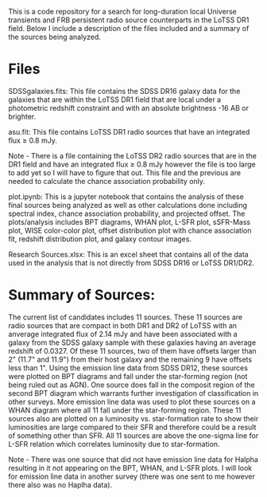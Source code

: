 This is a code repository for a search for long-duration local Universe transients and FRB persistent radio source counterparts in the LoTSS DR1 field. Below I include a description of the files included and a summary of the sources being analyzed. 

# Files

SDSSgalaxies.fits: This file contains the SDSS DR16 galaxy data for the galaxies that are within the LoTSS DR1 field that are local under a photometric redshift constraint and with an absolute brightness -16 AB or brighter. 

asu.fit: This file contains LoTSS DR1 radio sources that have an integrated flux $\geq$ 0.8 mJy. 


Note - There is a file containing the LoTSS DR2 radio sources that are in the DR1 field and have an integrated flux $\geq$ 0.8 mJy however the file is too large to add yet so I will have to figure that out. This file and the previous are needed to calculate the chance association probability only.


plot.ipynb: This is a jupyter notebook that contains the analysis of these final sources being analyzed as well as other calculations done including spectral index, chance association probability, and projected offset. The plots/analysis includes BPT diagrams, WHAN plot, L-SFR plot, sSFR-Mass plot, WISE color-color plot, offset distribution plot with chance association fit, redshift distribution plot, and galaxy contour images. 


Research Sources.xlsx: This is an excel sheet that contains all of the data used in the analysis that is not directly from SDSS DR16 or LoTSS DR1/DR2. 

# Summary of Sources:

The current list of candidates includes 11 sources. These 11 sources are radio sources that are compact in both DR1 and DR2 of LoTSS with an anverage integrated flux of 2.14 mJy and have been associated with a galaxy from the SDSS galaxy sample with these galaxies having an average redshift of 0.0327. Of these 11 sources, two of them have offsets larger than 2" (11.7" and 11.9") from their host galaxy and the remaining 9 have offsets less than 1". Using the emission line data from SDSS DR12, these sources were plotted on BPT diagrams and fall under the star-forming region (not being ruled out as AGN). One source does fall in the composit region of the second BPT diagram which warrants further investigation of classification in other surveys. More emission line data was used to plot these sources on a WHAN diagram where all 11 fall under the star-forming region. These 11 sources also are plotted on a luminosity vs. star-formation rate to show their luminosities are large compared to their SFR and therefore could be a result of something other than SFR. All 11 sources are above the one-sigma line for L-SFR relation which correlates luminosity due to star-formation. 

Note - There was one source that did not have emission line data for Halpha resulting in it not appearing on the BPT, WHAN, and L-SFR plots. I will look for emission line data in another survey (there was one sent to me however there also was no Haplha data).
